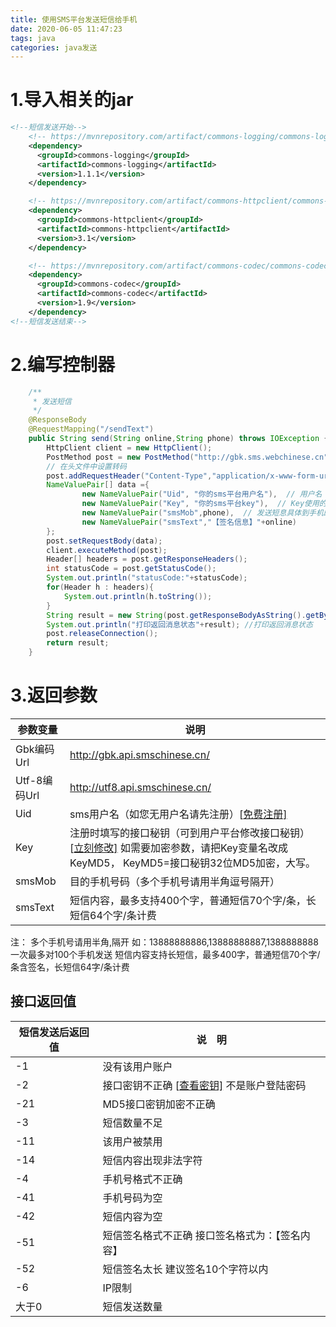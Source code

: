 ```yaml
---
title: 使用SMS平台发送短信给手机
date: 2020-06-05 11:47:23
tags: java
categories: java发送
---
```


# 1.导入相关的jar

```xml
<!--短信发送开始-->
    <!-- https://mvnrepository.com/artifact/commons-logging/commons-logging -->
    <dependency>
      <groupId>commons-logging</groupId>
      <artifactId>commons-logging</artifactId>
      <version>1.1.1</version>
    </dependency>

    <!-- https://mvnrepository.com/artifact/commons-httpclient/commons-httpclient -->
    <dependency>
      <groupId>commons-httpclient</groupId>
      <artifactId>commons-httpclient</artifactId>
      <version>3.1</version>
    </dependency>

    <!-- https://mvnrepository.com/artifact/commons-codec/commons-codec -->
    <dependency>
      <groupId>commons-codec</groupId>
      <artifactId>commons-codec</artifactId>
      <version>1.9</version>
    </dependency>
<!--短信发送结束-->
```



# 2.编写控制器

```java
 	/**
     * 发送短信
     */
    @ResponseBody
    @RequestMapping("/sendText")
    public String send(String online,String phone) throws IOException {
        HttpClient client = new HttpClient();
        PostMethod post = new PostMethod("http://gbk.sms.webchinese.cn");
        // 在头文件中设置转码
        post.addRequestHeader("Content-Type","application/x-www-form-urlencoded;charset=gbk");
        NameValuePair[] data ={
                new NameValuePair("Uid", "你的sms平台用户名"),  // 用户名
                new NameValuePair("Key", "你的sms平台key"),  // Key使用的是密钥，而不是你登录账户的登录密码
                new NameValuePair("smsMob",phone),  // 发送短息具体到手机的手机号码
                new NameValuePair("smsText","【签名信息】"+online)
        };
        post.setRequestBody(data);
        client.executeMethod(post);
        Header[] headers = post.getResponseHeaders();
        int statusCode = post.getStatusCode();
        System.out.println("statusCode:"+statusCode);
        for(Header h : headers){
            System.out.println(h.toString());
        }
        String result = new String(post.getResponseBodyAsString().getBytes("gbk"));
        System.out.println("打印返回消息状态"+result); //打印返回消息状态
        post.releaseConnection();
        return result;
    }
```

# 3.返回参数

| 参数变量     | 说明                                                         |
| ------------ | ------------------------------------------------------------ |
| Gbk编码Url   | http://gbk.api.smschinese.cn/                                |
| Utf-8编码Url | http://utf8.api.smschinese.cn/                               |
| Uid          | sms用户名（如您无用户名请先注册）[[免费注册\]](http://sms.webchinese.cn/reg.shtml) |
| Key          | 注册时填写的接口秘钥（可到用户平台修改接口秘钥）[[立刻修改\]](http://sms.webchinese.cn/user/?action=key) 如需要加密参数，请把Key变量名改成KeyMD5， KeyMD5=接口秘钥32位MD5加密，大写。 |
| smsMob       | 目的手机号码（多个手机号请用半角逗号隔开）                   |
| smsText      | 短信内容，最多支持400个字，普通短信70个字/条，长短信64个字/条计费 |

注： 多个手机号请用半角,隔开
如：13888888886,13888888887,1388888888 一次最多对100个手机发送
短信内容支持长短信，最多400字，普通短信70个字/条含签名，长短信64字/条计费 



## 接口返回值

| 短信发送后返回值 | 说　明                                                       |
| ---------------- | ------------------------------------------------------------ |
| -1               | 没有该用户账户                                               |
| -2               | 接口密钥不正确 [[查看密钥\]](http://sms.webchinese.cn/User/?action=key) 不是账户登陆密码 |
| -21              | MD5接口密钥加密不正确                                        |
| -3               | 短信数量不足                                                 |
| -11              | 该用户被禁用                                                 |
| -14              | 短信内容出现非法字符                                         |
| -4               | 手机号格式不正确                                             |
| -41              | 手机号码为空                                                 |
| -42              | 短信内容为空                                                 |
| -51              | 短信签名格式不正确 接口签名格式为：【签名内容】              |
| -52              | 短信签名太长 建议签名10个字符以内                            |
| -6               | IP限制                                                       |
| 大于0            | 短信发送数量                                                 |

